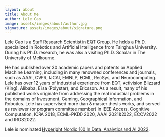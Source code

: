 ```yaml
---
layout: about
title: About Me
author: Lele Cao
image: assets/images/about/author.jpg
signature: assets/images/about/signature.png
---
```


Lele Cao is a Staff Research Scientist in EQT Group. He holds a Ph.D. specialized in Robotics and Artificial Intelligence from Tsinghua University. During his Ph.D. research, he was also a visiting Ph.D. Scholar in The University of Melbourne. 

He has published over 30 academic papers and patents on Applied Machine Learning, including in many renowned conferences and journals, such as AAAI, CVPR, IJCAI, EMNLP, ECML, RecSys, and Neurocomputing. Lele has over 12 years of industrial experience from EQT, Activision Blizzard (King), Alibaba, Elisa (Polystar), and Ericsson. As a result, many of his published works originate from addressing the real industrial problems in the domains of Investment, Gaming, Geographical Information, and Robotics. Lele has supervised more than 8 master thesis works, and served as reviewer (or program committee member) in IEEE Access, Cognitive Computation, ICRA 2018, ECML-PKDD 2020, AAAI 2021&2022, ECCV2022 and IROS2022.

Lele is nominated [Hyperight Nordic 100 In Data, Analytics and AI 2022](https://hyperight.com/nordic100).